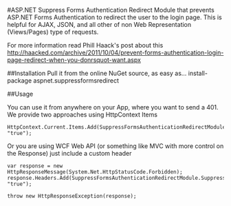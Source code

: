 #ASP.NET Suppress Forms Authentication Redirect
Module that prevents ASP.NET Forms Authentication to redirect the user to the login page. This is helpful for AJAX, 
JSON, and all other of non Web Representation (Views/Pages) type of requests.

For more information read Phill Haack's post about this http://haacked.com/archive/2011/10/04/prevent-forms-authentication-login-page-redirect-when-you-donrsquot-want.aspx

##Installation 
Pull it from the online NuGet source, as easy as...
    install-package aspnet.suppressformsredirect


##Usage

You can use it from anywhere on your App, where you want to send a 401. We provide two approaches using HttpContext Items

    HttpContext.Current.Items.Add(SuppressFormsAuthenticationRedirectModule.SuppressFormsAuthenticationKey, "true");

Or you are using WCF Web API (or something like MVC with more control on the Response) just include a custom header

    var response = new HttpResponseMessage(System.Net.HttpStatusCode.Forbidden);
    response.Headers.Add(SuppressFormsAuthenticationRedirectModule.SuppressFormsHeaderName, "true");

    throw new HttpResponseException(response);